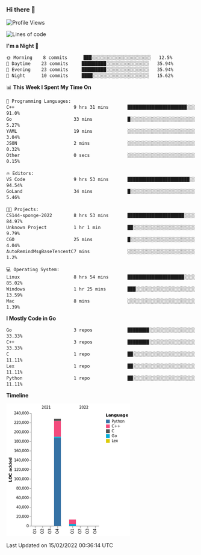 ### Hi there 👋

<!--START_SECTION:waka-->
![Profile Views](http://img.shields.io/badge/Profile%20Views-0-blue)

![Lines of code](https://img.shields.io/badge/From%20Hello%20World%20I%27ve%20Written-241%20Thousand%20lines%20of%20code-blue)

**I'm a Night 🦉** 

```text
🌞 Morning    8 commits      ███░░░░░░░░░░░░░░░░░░░░░░   12.5% 
🌆 Daytime    23 commits     █████████░░░░░░░░░░░░░░░░   35.94% 
🌃 Evening    23 commits     █████████░░░░░░░░░░░░░░░░   35.94% 
🌙 Night      10 commits     ████░░░░░░░░░░░░░░░░░░░░░   15.62%

```


📊 **This Week I Spent My Time On** 

```text
💬 Programming Languages: 
C++                      9 hrs 31 mins       ██████████████████████░░░   91.0% 
Go                       33 mins             █░░░░░░░░░░░░░░░░░░░░░░░░   5.27% 
YAML                     19 mins             ░░░░░░░░░░░░░░░░░░░░░░░░░   3.04% 
JSON                     2 mins              ░░░░░░░░░░░░░░░░░░░░░░░░░   0.32% 
Other                    0 secs              ░░░░░░░░░░░░░░░░░░░░░░░░░   0.15%

🔥 Editors: 
VS Code                  9 hrs 53 mins       ███████████████████████░░   94.54% 
GoLand                   34 mins             █░░░░░░░░░░░░░░░░░░░░░░░░   5.46%

🐱‍💻 Projects: 
CS144-sponge-2022        8 hrs 53 mins       █████████████████████░░░░   84.97% 
Unknown Project          1 hr 1 min          ██░░░░░░░░░░░░░░░░░░░░░░░   9.79% 
CGO                      25 mins             █░░░░░░░░░░░░░░░░░░░░░░░░   4.04% 
AutoRemindMsgBaseTencentC7 mins              ░░░░░░░░░░░░░░░░░░░░░░░░░   1.2%

💻 Operating System: 
Linux                    8 hrs 54 mins       █████████████████████░░░░   85.02% 
Windows                  1 hr 25 mins        ███░░░░░░░░░░░░░░░░░░░░░░   13.59% 
Mac                      8 mins              ░░░░░░░░░░░░░░░░░░░░░░░░░   1.39%

```

**I Mostly Code in Go** 

```text
Go                       3 repos             ████████░░░░░░░░░░░░░░░░░   33.33% 
C++                      3 repos             ████████░░░░░░░░░░░░░░░░░   33.33% 
C                        1 repo              ██░░░░░░░░░░░░░░░░░░░░░░░   11.11% 
Lex                      1 repo              ██░░░░░░░░░░░░░░░░░░░░░░░   11.11% 
Python                   1 repo              ██░░░░░░░░░░░░░░░░░░░░░░░   11.11%

```


**Timeline**

![Chart not found](https://raw.githubusercontent.com/h3n4l/h3n4l/main/charts/bar_graph.png) 


 Last Updated on 15/02/2022 00:36:14 UTC
<!--END_SECTION:waka-->

